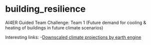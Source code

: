 # building_resilience
AI4ER Guided Team Challenge: Team 1 (Future demand for cooling &amp; heating of buildings in future climate scenarios)





Interesting links:
-[Downscaled climate projections by earth engine](https://developers.google.com/earth-engine/datasets/catalog/NASA_NEX-GDDP)
